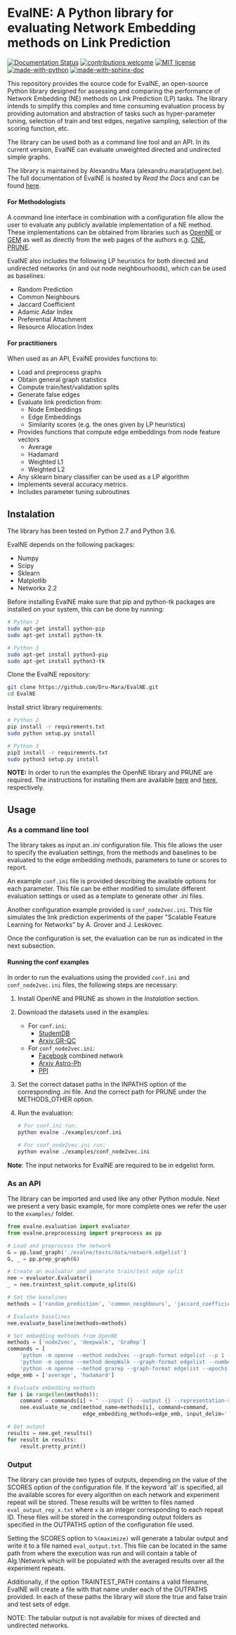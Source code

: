 # EvalNE: A Python library for evaluating Network Embedding methods on Link Prediction #

[![Documentation Status](https://readthedocs.org/projects/evalne/badge/?version=latest)](https://evalne.readthedocs.io/en/latest/?badge=latest)
[![contributions welcome](https://img.shields.io/badge/contributions-welcome-brightgreen.svg?style=flat)](https://github.com/Dru-Mara/EvalNE/issues)
[![MIT license](https://img.shields.io/badge/License-MIT-blue.svg)](https://lbesson.mit-license.org/)
[![made-with-python](https://img.shields.io/badge/Made%20with-Python-1f425f.svg)](https://www.python.org/)
[![made-with-sphinx-doc](https://img.shields.io/badge/Made%20with-Sphinx-1f425f.svg)](https://www.sphinx-doc.org/)


This repository provides the source code for EvalNE, an open-source Python
library designed for assessing and comparing the performance of Network
Embedding (NE) methods on Link Prediction (LP) tasks. The library intends to
simplify this complex and time consuming evaluation process by providing
automation and abstraction of tasks such as hyper-parameter tuning, selection of
train and test edges, negative sampling, selection of the scoring function, etc.

The library can be used both as a command line tool and an API. In its current 
version, EvalNE can evaluate unweighted directed and undirected simple graphs.

The library is maintained by Alexandru Mara (alexandru.mara(at)ugent.be). The full
documentation of EvalNE is hosted by *Read the Docs* and can be found 
[here](https://evalne.readthedocs.io/en/latest/).

#### For Methodologists ####
A command line interface in combination with a configuration file allow the user
to evaluate any publicly available implementation of a NE method. These
implementations can be obtained from libraries such as 
[OpenNE](https://github.com/thunlp/OpenNE) or
[GEM](https://github.com/palash1992/GEM) 
as well as directly from the web pages of the authors e.g. 
[CNE](https://bitbucket.org/ghentdatascience/cne-public/src/master/),
[PRUNE](https://github.com/ntumslab/PRUNE). 

EvalNE also includes the following LP heuristics for both directed and
undirected networks (in and out node neighbourhoods), which can be used as
baselines:

* Random Prediction
* Common Neighbours
* Jaccard Coefficient
* Adamic Adar Index
* Preferential Attachment
* Resource Allocation Index

#### For practitioners ####
When used as an API, EvalNE provides functions to:

* Load and preprocess graphs
* Obtain general graph statistics
* Compute train/test/validation splits
* Generate false edges
* Evaluate link prediction from: 
    * Node Embeddings
    * Edge Embeddings
    * Similarity scores (e.g. the ones given by LP heuristics)
* Provides functions that compute edge embeddings from node feature vectors
    * Average
    * Hadamard
    * Weighted L1
    * Weighted L2
* Any sklearn binary classifier can be used as a LP algorithm
* Implements several accuracy metrics.
* Includes parameter tuning subroutines


## Instalation ##

The library has been tested on Python 2.7 and Python 3.6.

EvalNE depends on the following packages:
- Numpy
- Scipy
- Sklearn
- Matplotlib
- Networkx 2.2

Before installing EvalNE make sure that pip and python-tk packages are installed 
on your system, this can be done 
by running:
```bash
# Python 2
sudo apt-get install python-pip
sudo apt-get install python-tk

# Python 3
sudo apt-get install python3-pip
sudo apt-get install python3-tk
```

Clone the EvalNE repository:
```bash
git clone https://github.com/Dru-Mara/EvalNE.git
cd EvalNE
```

Install strict library requirements:
```bash
# Python 2
pip install -r requirements.txt
sudo python setup.py install

# Python 3
pip3 install -r requirements.txt
sudo python3 setup.py install
```

**NOTE:** In order to run the examples the OpenNE library and PRUNE are required. The 
instructions for installing them are available 
[here](https://github.com/thunlp/OpenNE) and [here](https://github.com/ntumslab/PRUNE), 
respectively.


## Usage ##

### As a command line tool ###

The library takes as input an *.ini* configuration file. This file allows the user 
to specify the evaluation settings, from the methods and baselines to be evaluated
to the edge embedding methods, parameters to tune or scores to report.

An example `conf.ini` file is provided describing the available options
for each parameter. This file can be either modified to simulate different
evaluation settings or used as a template to generate other *.ini* files.

Another configuration example provided is `conf_node2vec.ini`. This file simulates 
the link prediction experiments of the paper "Scalable Feature Learning for 
Networks" by A. Grover and J. Leskovec.

Once the configuration is set, the evaluation can be run as indicated in the next
subsection.

#### Running the conf examples ####

In order to run the evaluations using the provided `conf.ini` and 
`conf_node2vec.ini` files, the following steps are necessary: 

1. Install OpenNE and PRUNE as shown in the *Instalation* section.

2. Download the datasets used in the examples:
   * For `conf.ini`:
      * [StudentDB](http://adrem.ua.ac.be/smurfig)
      * [Arxiv GR-QC](https://snap.stanford.edu/data/ca-GrQc.html)
   * For `conf_node2vec.ini`:
      * [Facebook](https://snap.stanford.edu/data/egonets-Facebook.html) combined network
      * [Arxiv Astro-Ph](http://snap.stanford.edu/data/ca-AstroPh.html)
      * [PPI](http://snap.stanford.edu/node2vec/Homo_sapiens.mat)
    
3. Set the correct dataset paths in the INPATHS option of the corresponding *.ini* 
file. And the correct path for PRUNE under the METHODS_OTHER option. 

4. Run the evaluation:
    ```bash
    # For conf.ini run:
    python evalne ./examples/conf.ini

    # For conf_node2vec.ini run:
    python evalne ./examples/conf_node2vec.ini
    ```

**Note**: The input networks for EvalNE are required to be in edgelist form.

### As an API ###

The library can be imported and used like any other Python module. Next we
present a very basic example, for more complete ones we refer the user to the
`examples/` folder.

```python
from evalne.evaluation import evaluator
from evalne.preprocessing import preprocess as pp

# Load and preprocess the network
G = pp.load_graph('./evalne/tests/data/network.edgelist')
G, _ = pp.prep_graph(G)

# Create an evaluator and generate train/test edge split
nee = evaluator.Evaluator()
_ = nee.traintest_split.compute_splits(G)

# Set the baselines
methods = ['random_prediction', 'common_neighbours', 'jaccard_coefficient']

# Evaluate baselines
nee.evaluate_baseline(methods=methods)

# Set embedding methods from OpenNE
methods = ['node2vec', 'deepwalk', 'GraRep']
commands = [
    'python -m openne --method node2vec --graph-format edgelist --p 1 --q 1',
    'python -m openne --method deepWalk --graph-format edgelist --number-walks 40',
    'python -m openne --method grarep --graph-format edgelist --epochs 10']
edge_emb = ['average', 'hadamard']

# Evaluate embedding methods
for i in range(len(methods)):
    command = commands[i] + " --input {} --output {} --representation-size {}"
    nee.evaluate_ne_cmd(method_name=methods[i], command=command, 
                        edge_embedding_methods=edge_emb, input_delim=' ', emb_delim=' ')

# Get output
results = nee.get_results()
for result in results:
    result.pretty_print()

``` 

### Output ###

The library can provide two types of outputs, depending on the value of the SCORES option
of the configuration file. If the keyword 'all' is specified, all the available scores for 
every algorithm on each network and experiment repeat will be stored. These results will 
be written to files named `eval_output_rep_x.txt` where `x` is an integer corresponding 
to each repeat ID. These files will be stored in the corresponding output folders as
specified in the OUTPATHS option of the configuration file used.

Setting the SCORES option to `%(maximize)` will generate a tabular output and write it
to a file named `eval_output.txt`. This file can be located in the same path from where
the execution was run and will contain a table of Alg.\Network which will be populated
with the averaged results over all the experiment repeats. 

Additionally, if the option TRAINTEST_PATH contains a valid filename, EvalNE will create
a file with that name under each of the OUTPATHS provided. In each of these paths the
library will store the true and false train and test sets of edge. 

NOTE: The tabular output is not available for mixes of directed and undirected networks.

 
